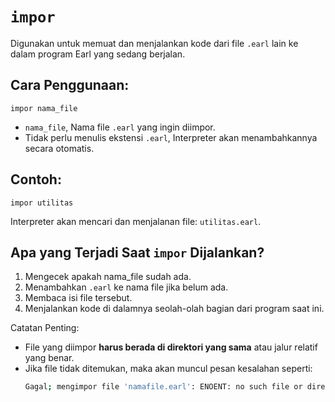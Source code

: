# `impor`
Digunakan untuk memuat dan menjalankan kode dari file `.earl` lain ke dalam program Earl yang sedang berjalan.

## Cara Penggunaan:
```earl
impor nama_file
```
- `nama_file`, Nama file `.earl` yang ingin diimpor.
- Tidak perlu menulis ekstensi `.earl`, Interpreter akan menambahkannya secara otomatis.

## Contoh:
```earl
impor utilitas
```
Interpreter akan mencari dan menjalanan file: `utilitas.earl`.

## Apa yang Terjadi Saat `impor` Dijalankan?
1. Mengecek apakah nama_file sudah ada.
2. Menambahkan `.earl` ke nama file jika belum ada.
3. Membaca isi file tersebut.
4. Menjalankan kode di dalamnya seolah-olah bagian dari program saat ini.

Catatan Penting:
- File yang diimpor **harus berada di direktori yang sama** atau jalur relatif yang benar.
- Jika file tidak ditemukan, maka akan muncul pesan kesalahan seperti:
  ```bash
  Gagal; mengimpor file 'namafile.earl': ENOENT: no such file or directory
  ```
